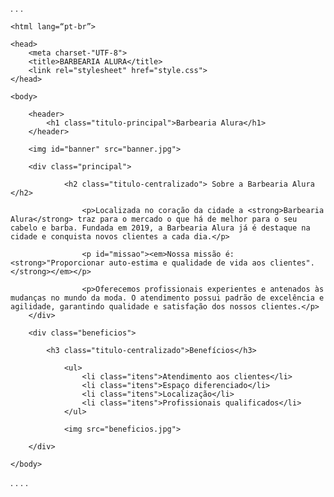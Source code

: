 .
.
.

<!DOCTYPE html>

	<html lang=“pt-br”>

	<head>
		<meta charset-"UTF-8">
		<title>BARBEARIA ALURA</title>
		<link rel="stylesheet" href="style.css">
	</head>

	<body>

		<header>
			<h1 class="titulo-principal">Barbearia Alura</h1>
		</header>

		<img id="banner" src="banner.jpg">

		<div class="principal">
			
				<h2 class="titulo-centralizado"> Sobre a Barbearia Alura </h2>

					<p>Localizada no coração da cidade a <strong>Barbearia Alura</strong> traz para o mercado o que há de melhor para o seu cabelo e barba. Fundada em 2019, a Barbearia Alura já é destaque na cidade e conquista novos clientes a cada dia.</p>

					<p id="missao"><em>Nossa missão é: <strong>"Proporcionar auto-estima e qualidade de vida aos clientes".</strong></em></p>

					<p>Oferecemos profissionais experientes e antenados às mudanças no mundo da moda. O atendimento possui padrão de excelência e agilidade, garantindo qualidade e satisfação dos nossos clientes.</p>
		</div>

		<div class="beneficios">

			<h3 class="titulo-centralizado">Benefícios</h3>

				<ul> 
					<li class="itens">Atendimento aos clientes</li>
					<li class="itens">Espaço diferenciado</li>
					<li class="itens">Localização</li>
					<li class="itens">Profissionais qualificados</li>
				</ul> 

				<img src="beneficios.jpg">

		</div>

	</body>

</html>
.
.
.
.

